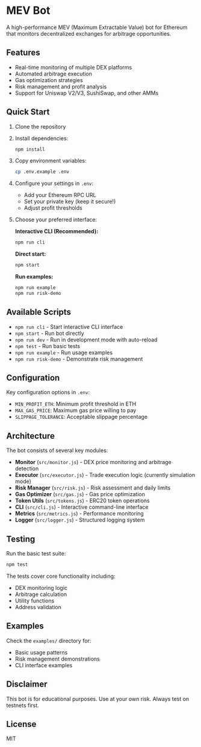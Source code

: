 # MEV Bot

A high-performance MEV (Maximum Extractable Value) bot for Ethereum that monitors decentralized exchanges for arbitrage opportunities.

## Features

- Real-time monitoring of multiple DEX platforms
- Automated arbitrage execution  
- Gas optimization strategies
- Risk management and profit analysis
- Support for Uniswap V2/V3, SushiSwap, and other AMMs

## Quick Start

1. Clone the repository
2. Install dependencies:
   ```bash
   npm install
   ```

3. Copy environment variables:
   ```bash
   cp .env.example .env
   ```

4. Configure your settings in `.env`:
   - Add your Ethereum RPC URL
   - Set your private key (keep it secure!)
   - Adjust profit thresholds

5. Choose your preferred interface:

   **Interactive CLI (Recommended):**
   ```bash
   npm run cli
   ```
   
   **Direct start:**
   ```bash
   npm start
   ```
   
   **Run examples:**
   ```bash
   npm run example
   npm run risk-demo
   ```

## Available Scripts

- `npm run cli` - Start interactive CLI interface
- `npm start` - Run bot directly
- `npm run dev` - Run in development mode with auto-reload
- `npm test` - Run basic tests
- `npm run example` - Run usage examples
- `npm run risk-demo` - Demonstrate risk management

## Configuration

Key configuration options in `.env`:

- `MIN_PROFIT_ETH`: Minimum profit threshold in ETH
- `MAX_GAS_PRICE`: Maximum gas price willing to pay
- `SLIPPAGE_TOLERANCE`: Acceptable slippage percentage

## Architecture

The bot consists of several key modules:

- **Monitor** (`src/monitor.js`) - DEX price monitoring and arbitrage detection
- **Executor** (`src/executor.js`) - Trade execution logic (currently simulation mode)
- **Risk Manager** (`src/risk.js`) - Risk assessment and daily limits
- **Gas Optimizer** (`src/gas.js`) - Gas price optimization
- **Token Utils** (`src/tokens.js`) - ERC20 token operations
- **CLI** (`src/cli.js`) - Interactive command-line interface
- **Metrics** (`src/metrics.js`) - Performance monitoring
- **Logger** (`src/logger.js`) - Structured logging system

## Testing

Run the basic test suite:
```bash
npm test
```

The tests cover core functionality including:
- DEX monitoring logic
- Arbitrage calculation
- Utility functions
- Address validation

## Examples

Check the `examples/` directory for:
- Basic usage patterns
- Risk management demonstrations  
- CLI interface examples

## Disclaimer

This bot is for educational purposes. Use at your own risk. Always test on testnets first.

## License

MIT